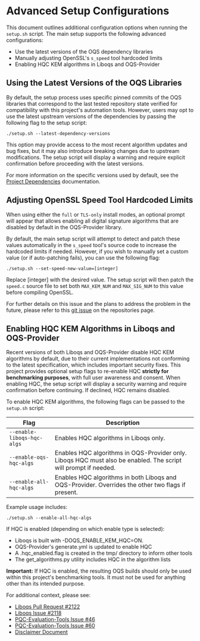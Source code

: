 # Advanced Setup Configurations
This document outlines additional configuration options when running the `setup.sh` script. The main setup supports the following advanced configurations:

- Use the latest versions of the OQS dependency libraries
- Manually adjusting OpenSSL's `s_speed` tool hardcoded limits
- Enabling HQC KEM algorithms in Liboqs and OQS-Provider

## Using the Latest Versions of the OQS Libraries
By default, the setup process uses specific pinned commits of the OQS libraries that correspond to the last tested repository state verified for compatibility with this project's automation tools. However, users may opt to use the latest upstream versions of the dependencies by passing the following flag to the setup script:

```
./setup.sh --latest-dependency-versions
```

This option may provide access to the most recent algorithm updates and bug fixes, but it may also introduce breaking changes due to upstream modifications. The setup script will display a warning and require explicit confirmation before proceeding with the latest versions.

For more information on the specific versions used by default, see the [Project Dependencies](./developer_information/dependency_libraries.md) documentation.

## Adjusting OpenSSL Speed Tool Hardcoded Limits
When using either the `full` or `TLS-only` install modes, an optional prompt will appear that allows enabling all digital signature algorithms that are disabled by default in the OQS-Provider library.

By default, the main setup script will attempt to detect and patch these values automatically in the `s_speed` tool's source code to increase the hardcoded limits if needed. However, if you wish to manually set a custom value (or if auto-patching fails), you can use the following flag:

```
./setup.sh --set-speed-new-value=[integer]
```

Replace [integer] with the desired value. The setup script will then patch the `speed.c` source file to set both `MAX_KEM_NUM` and `MAX_SIG_NUM` to this value before compiling OpenSSL.

For further details on this issue and the plans to address the problem in the future, please refer to this [git issue](https://github.com/crt26/pqc-evaluation-tools/issues/25) on the repositories page.

## Enabling HQC KEM Algorithms in Liboqs and OQS-Provider
Recent versions of both Liboqs and OQS-Provider disable HQC KEM algorithms by default, due to their current implementations not conforming to the latest specification, which includes important security fixes. This project provides optional setup flags to re-enable HQC **strictly for benchmarking purposes**, with full user awareness and consent. When enabling HQC, the setup script will display a security warning and require confirmation before continuing. If declined, HQC remains disabled.

To enable HQC KEM algorithms, the following flags can be passed to the `setup.sh` script:

| **Flag**                   | **Description**                                                                                                 |
|----------------------------|-----------------------------------------------------------------------------------------------------------------|
| `--enable-liboqs-hqc-algs` | Enables HQC algorithms in Liboqs only.                                                                          |
| `--enable-oqs-hqc-algs`    | Enables HQC algorithms in OQS-Provider only. Liboqs HQC must also be enabled. The script will prompt if needed. |
| `--enable-all-hqc-algs`    | Enables HQC algorithms in both Liboqs and OQS-Provider. Overrides the other two flags if present.               |


Example usage includes:
```
./setup.sh --enable-all-hqc-algs
```

If HQC is enabled (depending on which enable type is selected):

- Liboqs is built with -DOQS_ENABLE_KEM_HQC=ON.
- OQS-Provider's generate.yml is updated to enable HQC 
- A .hqc_enabled.flag is created in the tmp/ directory to inform other tools
- The get_algorithms.py utility includes HQC in the algorithm lists

**Important:** If HQC is enabled, the resulting OQS builds should only be used within this project's benchmarking tools. It must not be used for anything other than its intended purpose.

For additional context, please see:
- [Liboqs Pull Request #2122](https://github.com/open-quantum-safe/liboqs/pull/2122)
- [Liboqs Issue #2118](https://github.com/open-quantum-safe/liboqs/issues/2118)
- [PQC-Evaluation-Tools Issue #46](https://github.com/crt26/pqc-evaluation-tools/issues/46)
- [PQC-Evaluation-Tools Issue #60](https://github.com/crt26/pqc-evaluation-tools/issues/60)
- [Disclaimer Document](../DISCLAIMER.md)